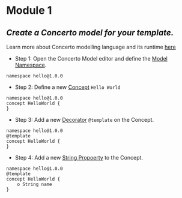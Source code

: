 # Module 1

## _Create a Concerto model for your template._

Learn more about Concerto modelling language and its runtime [here](https://concerto.accordproject.org/)

- Step 1: Open the Concerto Model editor and define the [Model Namespace](https://concerto.accordproject.org/docs/design/specification/model-namespaces).

```
namespace hello@1.0.0
```

- Step 2: Define a new [Concept](https://concerto.accordproject.org/docs/design/specification/model-classes) `Hello World`

```
namespace hello@1.0.0
concept HelloWorld {
}
```

- Step 3: Add a new [Decorator](https://concerto.accordproject.org/docs/design/specification/model-decorators) `@template` on the Concept.

```
namespace hello@1.0.0
@template
concept HelloWorld {
}
```

- Step 4: Add a new [String Propoerty](https://concerto.accordproject.org/docs/design/specification/model-properties) to the Concept.

```
namespace hello@1.0.0
@template
concept HelloWorld {
    o String name
}
```

